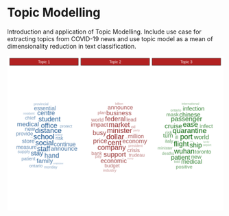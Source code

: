 # Topic Modelling
Introduction and application of Topic Modelling. Include use case for extracting topics from COVID-19 news and use topic model as a mean of dimensionality reduction in text classification.

![](asset/topic_result.png)
